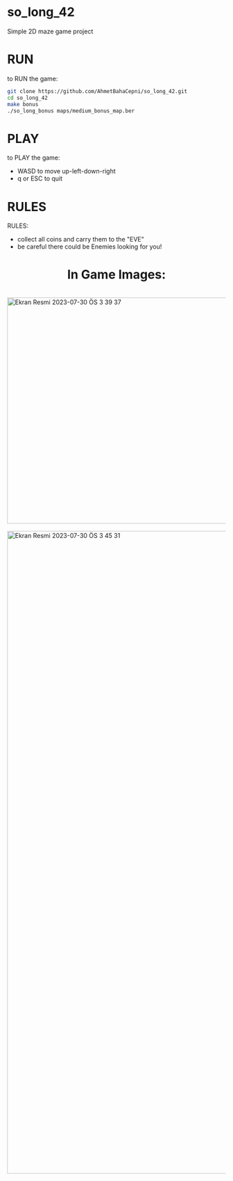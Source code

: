 # so_long_42
Simple 2D maze game project

# RUN
to RUN the game:
```bash
git clone https://github.com/AhmetBahaCepni/so_long_42.git
cd so_long_42
make bonus
./so_long_bonus maps/medium_bonus_map.ber
```

# PLAY
to PLAY the game:
  * WASD to move up-left-down-right
  * q or ESC to quit

# RULES
RULES:
  * collect all coins and carry them to the "EVE"
  * be careful there could be Enemies looking for you!

<h1 align=center>In Game Images:</h1>
                                                        <img width="521" alt="Ekran Resmi 2023-07-30 ÖS 3 39 37" src="https://github.com/AhmetBahaCepni/so_long_42/assets/65557355/ee86ac9a-2181-4e8c-b9de-9431369a8b60">
                                                                            
<img align=center width="1481" alt="Ekran Resmi 2023-07-30 ÖS 3 45 31" src="https://github.com/AhmetBahaCepni/so_long_42/assets/65557355/a872116b-4fe5-4d00-b2f0-4e8f472e3669">
